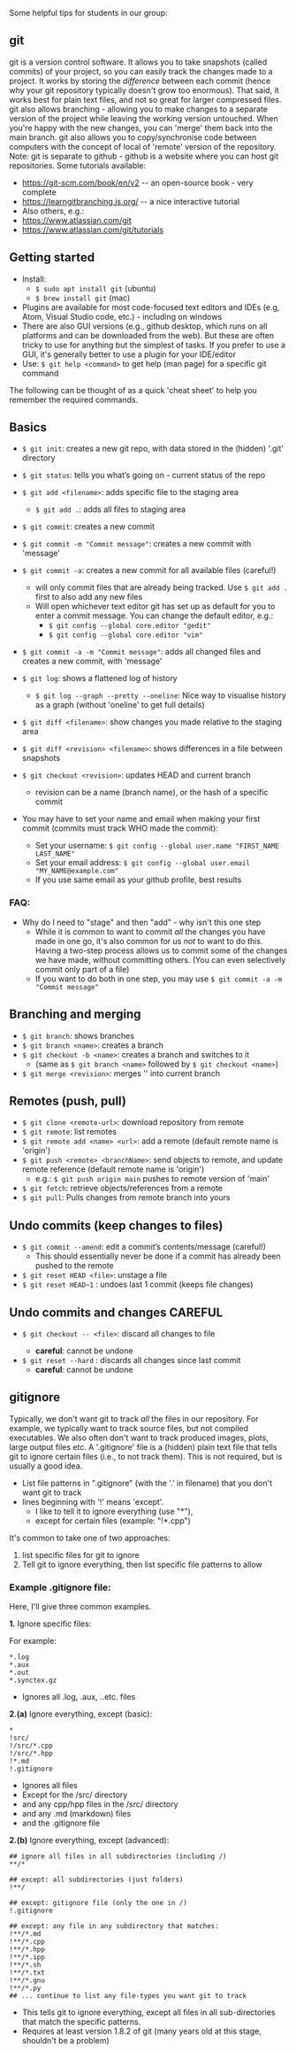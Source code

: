Some helpful tips for students in our group:


## git

git is a version control software.
It allows you to take snapshots (called commits) of your project, so you can easily track the changes made to a project.
It works by storing the _difference_ between each commit (hence why your git repository typically doesn't grow too enormous).
That said, it works best for plain text files, and not so great for larger compressed files.
git also allows branching - allowing you to make changes to a separate version of the project while leaving the working version untouched. When you're happy with the new changes, you can 'merge' them back into the main branch.
git also allows you to copy/synchronise code between computers with the concept of local of 'remote' version of the repository.
Note: git is separate to github - github is a website where you can host git repositories.
Some tutorials available:
 * https://git-scm.com/book/en/v2 -- an open-source book - very complete
 * https://learngitbranching.js.org/ -- a nice interactive tutorial
 * Also others, e.g.:
 * https://www.atlassian.com/git
 * https://www.atlassian.com/git/tutorials


## Getting started

  * Install:
     * `$ sudo apt install git`    (ubuntu)
     * `$ brew install git`        (mac)
  * Plugins are available for most code-focused text editors and IDEs (e.g, Atom, Visual Studio code, etc.) - including on windows
  * There are also GUI versions (e.g., github desktop, which runs on all platforms and can be downloaded from the web). But these are often tricky to use for anything but the simplest of tasks. If you prefer to use a GUI, it's generally better to use a plugin for your IDE/editor
  * Use: `$ git help <command>` to get help (man page) for a specific git command

The following can be thought of as a quick 'cheat sheet' to help you remember the required commands.

## Basics
  * `$ git init`: creates a new git repo, with data stored in the (hidden) '.git' directory
  * `$ git status`: tells you what’s going on - current status of the repo
  * `$ git add <filename>`: adds specific file to the staging area
    * `$ git add .`: adds all files to staging area
  * `$ git commit`: creates a new commit
  * `$ git commit -m "Commit message"`: creates a new commit with 'message'
  * `$ git commit -a`: creates a new commit for all available files (careful!)
    * will only commit files that are already being tracked. Use `$ git add .` first to also add any new files
    * Will open whichever text editor git has set up as default for you to enter a commit message. You can change the default editor, e.g.:
      * `$ git config --global core.editor "gedit"`
      * `$ git config --global core.editor "vim"`
  * `$ git commit -a -m "Commit message"`: adds all changed files and creates a new commit, with 'message'
  * `$ git log`: shows a flattened log of history
     * `$ git log --graph --pretty --oneline`: Nice way to visualise history as a graph (without 'oneline' to get full details)
  * `$ git diff <filename>`: show changes you made relative to the staging area
  * `$ git diff <revision> <filename>`: shows differences in a file between snapshots
  * `$ git checkout <revision>`: updates HEAD and current branch
     * revision can be a name (branch name), or the hash of a specific commit

  * You may have to set your name and email when making your first commit (commits must track WHO made the commit):
    * Set your username: `$ git config --global user.name "FIRST_NAME LAST_NAME"`
    * Set your email address: `$ git config --global user.email "MY_NAME@example.com"`
    * If you use same email as your github profile, best results

### FAQ:
  * Why do I need to "stage" and then "add" - why isn't this one step
    * While it is common to want to commit _all_ the changes you have made in one go, it's also common for us _not_ to want to do this. Having a two-step process allows us to commit some of the changes we have made, without committing others. (You can even selectively commit only part of a file)
    * If you want to do both in one step, you may use `$ git commit -a -m "Commit message"`

## Branching and merging
  * `$ git branch`: shows branches
  * `$ git branch <name>`: creates a branch
  * `$ git checkout -b <name>`: creates a branch and switches to it
     * (same as `$ git branch <name>` followed by `$ git checkout <name>`)
  * `$ git merge <revision>`: merges '<revision>' into current branch

## Remotes (push, pull)
  * `$ git clone <remote-url>`: download repository from remote
  * `$ git remote`: list remotes
  * `$ git remote add <name> <url>`: add a remote (default remote name is 'origin')
  * `$ git push <remote> <branchName>`: send objects to remote, and update remote reference (default remote name is 'origin')
    * e.g.: `$ git push origin main` pushes to remote version of 'main'
  * `$ git fetch`: retrieve objects/references from a remote
  * `$ git pull`: Pulls changes from remote branch into yours

## Undo commits (keep changes to files)
  * `$ git commit --amend`: edit a commit’s contents/message (careful!)
    * This should essentially never be done if a commit has already been pushed to the remote
  * `$ git reset HEAD <file>`: unstage a file
  * `$ git reset HEAD~1` : undoes last 1 commit (keeps file changes)

## Undo commits and changes **CAREFUL**
  * `$ git checkout -- <file>`: discard all changes to file <file>
    * **careful**: cannot be undone
  * `$ git reset --hard` : discards all changes since last commit
    * **careful**: cannot be undone


## gitignore

Typically, we don't want git to track _all_ the files in our repository.
For example, we typically want to track source files, but not compiled executables.
We also often don't want to track produced images, plots, large output files etc.
A '.gitignore' file is a (hidden) plain text file that tells git to ignore certain files (i.e., to not track them).
This is not required, but is usually a good idea.

 * List file patterns in ".gitignore" (with the '.' in filename) that you don't want git to track
 * lines beginning with '!' means 'except'.
   * I like to tell it to ignore everything (use "*"),
   * except for certain files (example: "!*.cpp")

It's common to take one of two approaches:
  1. list specific files for git to ignore
  2. Tell git to ignore everything, then list specific file patterns to allow

### Example .gitignore file:

Here, I'll give three common examples.


 **1.** Ignore specific files:

For example:
```
*.log
*.aux
*.out
*.synctex.gz
```
* Ignores all .log, .aux, ..etc. files


**2.(a)** Ignore everything, except (basic):

```
*
!src/
!/src/*.cpp
!/src/*.hpp
!*.md
!.gitignore
```
 * Ignores all files
 * Except for the /src/ directory
 * and any cpp/hpp files in the /src/ directory
 * and any .md (markdown) files
 * and the .gitignore file

**2.(b)** Ignore everything, except (advanced):


```
## ignore all files in all subdirectories (including /)
**/*

## except: all subdirectories (just folders)
!**/

## except: gitignore file (only the one in /)
!.gitignore

## except: any file in any subdirectory that matches:
!**/*.md
!**/*.cpp
!**/*.hpp
!**/*.ipp
!**/*.sh
!**/*.txt
!**/*.gnu
!**/*.py
## ... continue to list any file-types you want git to track
```
 * This tells git to ignore everything, except all files in all sub-directories that match the specific patterns.
 * Requires at least version 1.8.2 of git (many years old at this stage, shouldn't be a problem)
